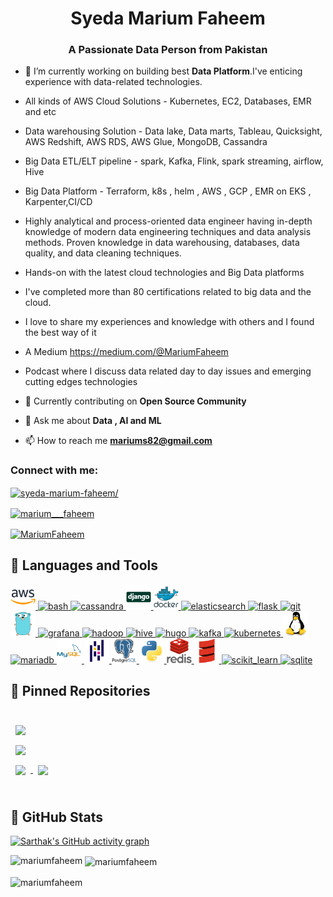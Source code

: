 

<h1 align="center">Syeda Marium Faheem</h1>
<h3 align="center">A Passionate Data Person from Pakistan</h3>


- 🔭 I’m currently working on building best **Data Platform**.I've enticing experience with data-related technologies.

- All kinds of AWS Cloud Solutions - Kubernetes, EC2, Databases, EMR and etc
- Data warehousing Solution - Data lake, Data marts, Tableau, Quicksight, AWS Redshift, AWS RDS, AWS Glue, MongoDB, Cassandra 
- Big Data ETL/ELT pipeline - spark, Kafka, Flink, spark streaming, airflow, Hive 
- Big Data Platform - Terraform, k8s , helm , AWS , GCP , EMR on EKS , Karpenter,CI/CD 

- Highly analytical and process-oriented data engineer having in-depth knowledge of modern data engineering techniques and data analysis methods. Proven   knowledge in data warehousing, databases, data quality, and data cleaning techniques.
-  Hands-on with the latest cloud technologies and Big Data platforms

- I've completed more than 80 certifications related to big data and the cloud.
- I love to share my experiences and knowledge with others and I found the best way of it 
- A Medium https://medium.com/@MariumFaheem
- Podcast where I discuss data related day to day issues and emerging cutting edges technologies

- 🌱 Currently contributing on **Open Source Community**

- 💬 Ask me about **Data , AI and ML**

- 📫 How to reach me **mariums82@gmail.com**



<h3 align="left">Connect with me:</h3>
<p align="left">

  
<a href="https://www.linkedin.com/in/syeda-marium-faheem/" target="blank"><img align="center" src="https://raw.githubusercontent.com/rahuldkjain/github-profile-readme-generator/master/src/images/icons/Social/linked-in-alt.svg" alt="syeda-marium-faheem/" height="30" width="40" /></a>
  
<a href="https://www.instagram.com/marium___faheem/" target="blank"><img align="center" src="https://raw.githubusercontent.com/rahuldkjain/github-profile-readme-generator/master/src/images/icons/Social/instagram.svg" alt="marium___faheem" height="30" width="40" /></a>
  
<a href="https://medium.com/@MariumFaheem" target="blank"><img align="center" src="https://raw.githubusercontent.com/rahuldkjain/github-profile-readme-generator/master/src/images/icons/Social/medium.svg" alt="MariumFaheem" height="30" width="40" /></a>
  
</p>




## 📌 Languages and Tools

<p align="left"> <a href="https://aws.amazon.com" target="_blank" rel="noreferrer"> <img src="https://raw.githubusercontent.com/devicons/devicon/master/icons/amazonwebservices/amazonwebservices-original-wordmark.svg" alt="aws" width="40" height="40"/> </a> <a href="https://www.gnu.org/software/bash/" target="_blank" rel="noreferrer"> <img src="https://www.vectorlogo.zone/logos/gnu_bash/gnu_bash-icon.svg" alt="bash" width="40" height="40"/> </a> <a href="https://cassandra.apache.org/" target="_blank" rel="noreferrer"> <img src="https://www.vectorlogo.zone/logos/apache_cassandra/apache_cassandra-icon.svg" alt="cassandra" width="40" height="40"/> </a> <a href="https://www.djangoproject.com/" target="_blank" rel="noreferrer"> <img src="https://raw.githubusercontent.com/devicons/devicon/master/icons/django/django-original.svg" alt="django" width="40" height="40"/> </a> <a href="https://www.docker.com/" target="_blank" rel="noreferrer"> <img src="https://raw.githubusercontent.com/devicons/devicon/master/icons/docker/docker-original-wordmark.svg" alt="docker" width="40" height="40"/> </a> <a href="https://www.elastic.co" target="_blank" rel="noreferrer"> <img src="https://www.vectorlogo.zone/logos/elastic/elastic-icon.svg" alt="elasticsearch" width="40" height="40"/> </a> <a href="https://flask.palletsprojects.com/" target="_blank" rel="noreferrer"> <img src="https://www.vectorlogo.zone/logos/pocoo_flask/pocoo_flask-icon.svg" alt="flask" width="40" height="40"/> </a> <a href="https://git-scm.com/" target="_blank" rel="noreferrer"> <img src="https://www.vectorlogo.zone/logos/git-scm/git-scm-icon.svg" alt="git" width="40" height="40"/> </a> <a href="https://golang.org" target="_blank" rel="noreferrer"> <img src="https://raw.githubusercontent.com/devicons/devicon/master/icons/go/go-original.svg" alt="go" width="40" height="40"/> </a> <a href="https://grafana.com" target="_blank" rel="noreferrer"> <img src="https://www.vectorlogo.zone/logos/grafana/grafana-icon.svg" alt="grafana" width="40" height="40"/> </a> <a href="https://hadoop.apache.org/" target="_blank" rel="noreferrer"> <img src="https://www.vectorlogo.zone/logos/apache_hadoop/apache_hadoop-icon.svg" alt="hadoop" width="40" height="40"/> </a> <a href="https://hive.apache.org/" target="_blank" rel="noreferrer"> <img src="https://www.vectorlogo.zone/logos/apache_hive/apache_hive-icon.svg" alt="hive" width="40" height="40"/> </a> <a href="https://gohugo.io/" target="_blank" rel="noreferrer"> <img src="https://api.iconify.design/logos-hugo.svg" alt="hugo" width="40" height="40"/> </a> <a href="https://kafka.apache.org/" target="_blank" rel="noreferrer"> <img src="https://www.vectorlogo.zone/logos/apache_kafka/apache_kafka-icon.svg" alt="kafka" width="40" height="40"/> </a> <a href="https://kubernetes.io" target="_blank" rel="noreferrer"> <img src="https://www.vectorlogo.zone/logos/kubernetes/kubernetes-icon.svg" alt="kubernetes" width="40" height="40"/> </a> <a href="https://www.linux.org/" target="_blank" rel="noreferrer"> <img src="https://raw.githubusercontent.com/devicons/devicon/master/icons/linux/linux-original.svg" alt="linux" width="40" height="40"/> </a> <a href="https://mariadb.org/" target="_blank" rel="noreferrer"> <img src="https://www.vectorlogo.zone/logos/mariadb/mariadb-icon.svg" alt="mariadb" width="40" height="40"/> </a> <a href="https://www.mysql.com/" target="_blank" rel="noreferrer"> <img src="https://raw.githubusercontent.com/devicons/devicon/master/icons/mysql/mysql-original-wordmark.svg" alt="mysql" width="40" height="40"/> </a> <a href="https://pandas.pydata.org/" target="_blank" rel="noreferrer"> <img src="https://raw.githubusercontent.com/devicons/devicon/2ae2a900d2f041da66e950e4d48052658d850630/icons/pandas/pandas-original.svg" alt="pandas" width="40" height="40"/> </a> <a href="https://www.postgresql.org" target="_blank" rel="noreferrer"> <img src="https://raw.githubusercontent.com/devicons/devicon/master/icons/postgresql/postgresql-original-wordmark.svg" alt="postgresql" width="40" height="40"/> </a> <a href="https://www.python.org" target="_blank" rel="noreferrer"> <img src="https://raw.githubusercontent.com/devicons/devicon/master/icons/python/python-original.svg" alt="python" width="40" height="40"/> </a> <a href="https://redis.io" target="_blank" rel="noreferrer"> <img src="https://raw.githubusercontent.com/devicons/devicon/master/icons/redis/redis-original-wordmark.svg" alt="redis" width="40" height="40"/> </a> <a href="https://www.scala-lang.org" target="_blank" rel="noreferrer"> <img src="https://raw.githubusercontent.com/devicons/devicon/master/icons/scala/scala-original.svg" alt="scala" width="40" height="40"/> </a> <a href="https://scikit-learn.org/" target="_blank" rel="noreferrer"> <img src="https://upload.wikimedia.org/wikipedia/commons/0/05/Scikit_learn_logo_small.svg" alt="scikit_learn" width="40" height="40"/> </a> <a href="https://www.sqlite.org/" target="_blank" rel="noreferrer"> <img src="https://www.vectorlogo.zone/logos/sqlite/sqlite-icon.svg" alt="sqlite" width="40" height="40"/> </a> </p>



## 📌 Pinned Repositories

<br>

<a href="https://github.com/mariumfaheem/tailwindcss-v2-dark-mode-template">
  <img align="center" style="margin:0.5rem" src="https://github-readme-stats.vercel.app/api/pin/?username=mariumfaheem&repo=Seeds-lab&title_color=ffffff&text_color=c9cacc&icon_color=4AB197&bg_color=1A2B34" />
</a>

<br>

<a href="https://github.com/mariumfaheem/pomegradient">
  <img align="center" style="margin:0.5rem" src="https://github-readme-stats.vercel.app/api/pin/?username=mariumfaheem&repo=Computer-System-Security&title_color=ffffff&text_color=c9cacc&icon_color=4AB197&bg_color=1A2B34" />
</a>

<br>

<a href="https://github.com/mariumfaheem/ng-limeade">
  <img align="center" style="margin:0.5rem" src="https://github-readme-stats.vercel.app/api/pin/?username=mariumfaheem&repo=terraform-aws-msk-apache-kafka-cluster&title_color=ffffff&text_color=c9cacc&icon_color=4AB197&bg_color=1A2B34" />
</a>

<a href="https://github.com/mariumfaheem/officeapi">
  <img align="center" style="margin:0.5rem" src="https://github-readme-stats.vercel.app/api/pin/?username=mariumfaheem&repo=Data-Science&title_color=ffffff&text_color=c9cacc&icon_color=4AB197&bg_color=1A2B34" />
</a>

<br>
<br>

## 📌 GitHub Stats

[![Sarthak's GitHub activity graph](https://activity-graph.herokuapp.com/graph?username=mariumfaheem&&theme=xcode)](https://github.com/mariumfaheem)

<p><img align="left" src="https://github-readme-stats.vercel.app/api/top-langs?username=mariumfaheem&show_icons=true&locale=en&layout=compact&theme=tokyonight" alt="mariumfaheem" /></p>

<p>&nbsp;<img align="center" src="https://github-readme-stats.vercel.app/api?username=mariumfaheem&show_icons=true&locale=en&theme=tokyonight" alt="mariumfaheem" /></p>

<p><img align="center" src="https://github-readme-streak-stats.herokuapp.com/?user=mariumfaheem&&theme=tokyonight" alt="mariumfaheem" /></p>
